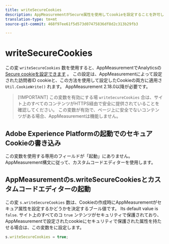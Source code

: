 ```yaml
---
title: writeSecureCookies
description: AppMeasurementがSecure属性を使用してcookieを設定することを許可します。
translation-type: tm+mt
source-git-commit: 468f97ee61f5d573d07475836df8d2c313b29fb3

---
```



# writeSecureCookies

この変 `writeSecureCookies` 数を使用すると、AppMeasurementでAnalyticsの [Secure cookieを設定できます](https://en.wikipedia.org/wiki/Secure_cookie) 。 この設定は、AppMeasurementによって設定された訪問者ID cookieと、この方法を使用して設定したCookieの両方に適用さ `Util.CookieWrite()` れます。 AppMeasurement 2.18.0以降が必要です。

> [!IMPORTANT] この変数を有効にする場 `writeSecureCookies` 合は、サイト上のすべてのコンテンツがHTTPS経由で安全に提供されていることを確認してください。 この変数が有効で、ページ上に安全でないコンテンツがある場合、AppMeasurementは機能しません。

## Adobe Experience Platformの起動でのセキュアCookieの書き込み

この変数を使用する専用のフィールドが「起動」にありません。 AppMeasurement構文に従って、カスタムコードエディターを使用します。

## AppMeasurementのs.writeSecureCookiesとカスタムコードエディターの起動

この変 `s.writeSecureCookies` 数は、Cookieの作成時にAppMeasurementがセキュア属性を設定するかどうかを決定するブール値です。 Its default value is `false`. サイト上のすべてのコ `true` ンテンツがセキュリティで保護されており、AppMeasurementで設定されたcookieにセキュリティで保護された属性を持たせる場合は、この変数をに設定します。

```js
s.writeSecureCookies = true;
```
